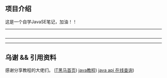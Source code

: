 项目介绍
---------------------------------------------------------------------------------------------------------------------------------------------------------------------------------------
这是一个自学JavaSE笔记，加油！！

---------------------------------------------------------------------------------------------------------------------------------------------------------------------------------------
##  
---------------------------------------------------------------------------------------------------------------------------------------------------------------------------------------
---------------------------------------------------------------------------------------------------------------------------------------------------------------------------------------
##  乌谢 && 引用资料
感谢分享教程的大佬们。
[IT黑马首页](https://space.bilibili.com/37974444))
[java教程]( https://www.bilibili.com/video/BV17F411T7Ao/?spm_id_from=333.1387.favlist.content.click&vd_source=6c942b16cbc2fc956585136ac4ffc82b ))
[java api 在线查询]( https://doc.qzxdp.cn/jdk/17/zh/api/index.html))
